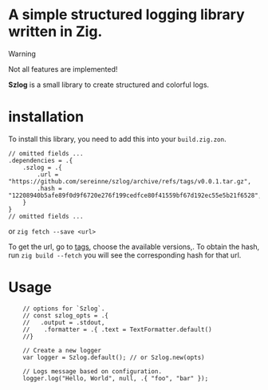 # A simple structured logging library written in Zig.

> [!Warning]
> Not all features are implemented!

**Szlog** is a small library to create structured and colorful logs.

# installation
To install this library, you need to add this into your `build.zig.zon`.

```zon
// omitted fields ...
.dependencies = .{
    .szlog = .{
        .url = "https://github.com/sereinne/szlog/archive/refs/tags/v0.0.1.tar.gz",
        .hash = "12208940b5afe89f0d9f6720e276f199cedfce80f41559bf67d192ec55e5b21f6528",
    }
}
// omitted fields ...
````

or `zig fetch --save <url>`

To get the url, go to [tags](https://github.com/sereinne/szlog/tags), choose the available versions,.
To obtain the hash, run `zig build --fetch`  you will see the corresponding hash for that url.

# Usage
```zig 
    // options for `Szlog`.
    // const szlog_opts = .{
    //   .output = .stdout, 
    //    .formatter = .{ .text = TextFormatter.default()  
    //}
    
    // Create a new logger 
    var logger = Szlog.default(); // or Szlog.new(opts)

    // Logs message based on configuration.
    logger.log("Hello, World", null, .{ "foo", "bar" });
```
